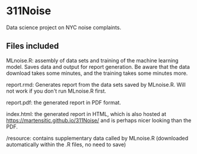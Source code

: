# 311Noise
Data science project on NYC noise complaints.

## Files included
MLnoise.R:  assembly of data sets and training of the machine learning model.  Saves data and output for report generation.  Be aware that the data download takes some minutes, and the training takes some minutes more.

report.rmd: Generates report from the data sets saved by MLnoise.R.  Will not work if you don't run MLnoise.R first.

report.pdf: the generated report in PDF format.

index.html: the generated report in HTML, which is also hosted at https://martensitic.github.io/311Noise/ and is perhaps nicer looking than the PDF.

/resource: contains supplementary data called by MLnoise.R (downloaded automatically within the .R files, no need to save)
